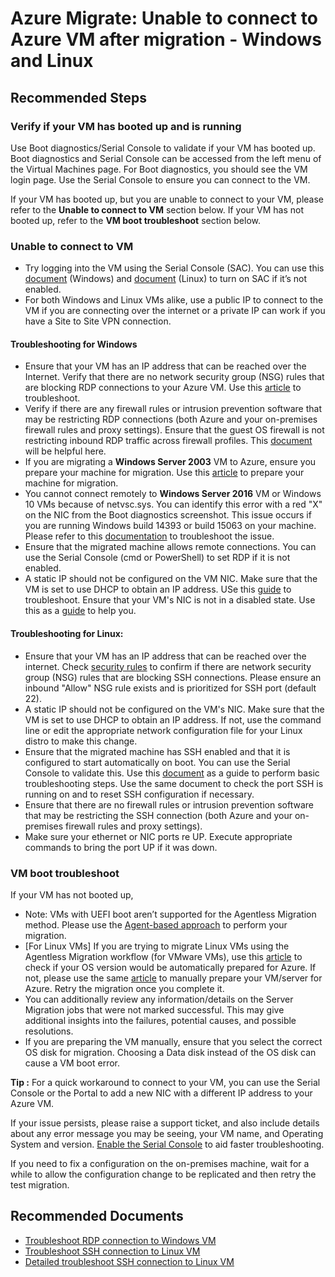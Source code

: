 <properties
    pageTitle="Not able to connect to Azure VM after migration or test migration"
    description="Self help article to troubleshoot issues connecting to the virtual machine post migration"
    service="microsoft.migrate"
    resource="migrateprojects"
    authors="anvar"
    ms.author="anvar"
    displayOrder=""
    selfHelpType="generic"
    supportTopicIds="32675756"
    resourceTags=""
    productPesIds="16348"
    cloudEnvironments="public, Fairfax, usnat, ussec"
    articleId="5e2a4f2f-34a4-4c04-9b07-10ca56c915bc"
    ownershipId="Compute_AzureMigrate"
/>

# Azure Migrate: Unable to connect to Azure VM after migration - Windows and Linux

## **Recommended Steps**

### Verify if your VM has booted up and is running

Use Boot diagnostics/Serial Console to validate if your VM has booted up. Boot diagnostics and Serial Console can be accessed from the left menu of the Virtual Machines page. For Boot diagnostics, you should see the VM login page. Use the Serial Console to ensure you can connect to the VM.

If your VM has booted up, but you are unable to connect to your VM, please refer to the **Unable to connect to VM** section below. If your VM has not booted up, refer to the **VM boot troubleshoot** section below.

### **Unable to connect to VM**

* Try logging into the VM using the Serial Console (SAC). You can use this [document](https://docs.microsoft.com/azure/virtual-machines/troubleshooting/serial-console-windows) (Windows) and [document](https://docs.microsoft.com/azure/virtual-machines/troubleshooting/serial-console-linux) (Linux) to turn on SAC if it’s not enabled.
* For both Windows and Linux VMs alike, use a public IP to connect to the VM if you are connecting over the internet or a private IP can work if you have a Site to Site VPN connection.

#### **Troubleshooting for Windows**

* Ensure that your VM has an IP address that can be reached over the Internet. Verify that there are no network security group (NSG) rules that are blocking RDP connections to your Azure VM. Use this [article](https://docs.microsoft.com/azure/virtual-machines/troubleshooting/troubleshoot-rdp-nsg-problem) to troubleshoot.
* Verify if there are any firewall rules or intrusion prevention software that may be restricting RDP connections (both Azure and your on-premises firewall rules and proxy settings). Ensure that the guest OS firewall is not restricting inbound RDP traffic across firewall profiles. This [document](https://docs.microsoft.com/azure/virtual-machines/troubleshooting/guest-os-firewall-blocking-inbound-traffic) will be helpful here.
* If you are migrating a **Windows Server 2003** VM to Azure, ensure you prepare your machine for migration. Use this [article](https://docs.microsoft.com/azure/migrate/prepare-windows-server-2003-migration) to prepare your machine for migration.
* You cannot connect remotely to **Windows Server 2016** VM or Windows 10 VMs because of netvsc.sys. You can identify this error with a red "X" on the NIC from the Boot diagnostics screenshot. This issue occurs if you are running Windows build 14393 or build 15063 on your machine. Please refer to this [documentation](https://docs.microsoft.com/azure/virtual-machines/troubleshooting/troubleshoot-rdp-driver-netvsc) to troubleshoot the issue.
* Ensure that the migrated machine allows remote connections. You can use the Serial Console (cmd or PowerShell) to set RDP if it is not enabled.
* A static IP should not be configured on the VM NIC. Make sure that the VM is set to use DHCP to obtain an IP address. USe this [guide](https://docs.microsoft.com/azure/virtual-machines/troubleshooting/troubleshoot-rdp-static-ip) to troubleshoot.
Ensure that your VM's NIC is not in a disabled state. Use this as a [guide](https://docs.microsoft.com/azure/virtual-machines/troubleshooting/troubleshoot-rdp-nic-disabled) to help you.

#### **Troubleshooting for Linux:**

* Ensure that your VM has an IP address that can be reached over the internet. Check [security rules](https://docs.microsoft.com/azure/virtual-machines/troubleshooting/troubleshoot-ssh-connection#check-security-rules) to confirm if there are network security group (NSG) rules that are blocking SSH connections. Please ensure an inbound "Allow" NSG rule exists and is prioritized for SSH port (default 22).
* A static IP should not be configured on the VM's NIC. Make sure that the VM is set to use DHCP to obtain an IP address. If not, use the command line or edit the appropriate network configuration file for your Linux distro to make this change.
* Ensure that the migrated machine has SSH enabled and that it is configured to start automatically on boot. You can use the Serial Console to validate this. Use this [document](https://docs.microsoft.com/azure/virtual-machines/troubleshooting/troubleshoot-ssh-connection) as a guide to perform basic troubleshooting steps. Use the same document to check the port SSH is running on and to reset SSH configuration if necessary.
* Ensure that there are no firewall rules or intrusion prevention software that may be restricting the SSH connection (both Azure and your on-premises firewall rules and proxy settings).
* Make sure your ethernet or NIC ports re UP. Execute appropriate commands to bring the port UP if it was down.

### **VM boot troubleshoot**

If your VM has not booted up,

* Note: VMs with UEFI boot aren’t supported for the Agentless Migration method. Please use the [Agent-based approach](https://docs.microsoft.com/azure/migrate/tutorial-migrate-physical-virtual-machines) to perform your migration.
* [For Linux VMs] If you are trying to migrate Linux VMs using the Agentless Migration workflow (for VMware VMs), use this [article](https://docs.microsoft.com/azure/migrate/prepare-for-migration#linux-machines) to check if your OS version would be automatically prepared for Azure. If not, please use the same [article](https://docs.microsoft.com/azure/migrate/prepare-for-migration#linux-machines) to manually prepare your VM/server for Azure. Retry the migration once you complete it.
* You can additionally review any information/details on the Server Migration jobs that were not marked successful. This may give additional insights into the failures, potential causes, and possible resolutions.
* If you are preparing the VM manually, ensure that you select the correct OS disk for migration. Choosing a Data disk instead of the OS disk can cause a VM boot error.

**Tip :** For a quick workaround to connect to your VM, you can use the Serial Console or the Portal to add a new NIC with a different IP address to your Azure VM.

If your issue persists, please raise a support ticket, and also include details about any error message you may be seeing, your VM name, and Operating System and version. [Enable the Serial Console](https://docs.microsoft.com/azure/virtual-machines/troubleshooting/serial-console-windows) to aid faster troubleshooting.

If you need to fix a configuration on the on-premises machine, wait for a while to allow the configuration change to be replicated and then retry the test migration.

## **Recommended Documents**

- [Troubleshoot RDP connection to Windows VM](https://docs.microsoft.com/azure/virtual-machines/windows/troubleshoot-rdp-connection)
- [Troubleshoot SSH connection to Linux VM](https://docs.microsoft.com/azure/virtual-machines/linux/detailed-troubleshoot-ssh-connection)
- [Detailed troubleshoot SSH connection to Linux VM](https://docs.microsoft.com/azure/virtual-machines/troubleshooting/detailed-troubleshoot-ssh-connection) 